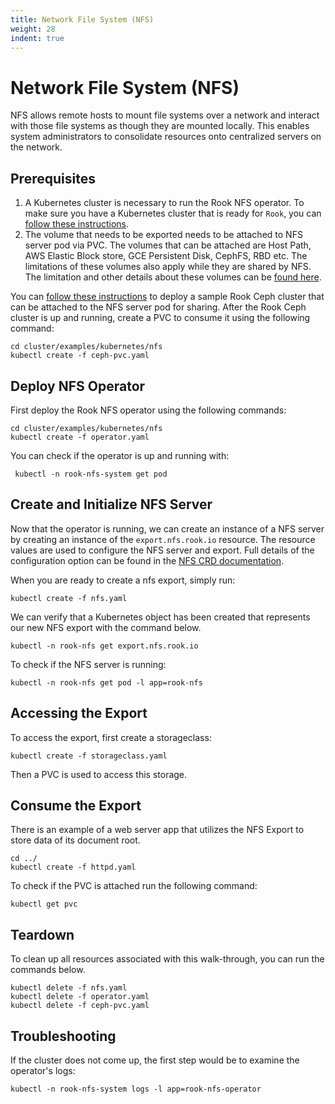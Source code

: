 ```yaml
---
title: Network File System (NFS)
weight: 28
indent: true
---
```


# Network File System (NFS)

NFS allows remote hosts to mount file systems over a network and interact with those file systems as though they are mounted locally. This enables system administrators to consolidate resources onto centralized servers on the network.

## Prerequisites

1. A Kubernetes cluster is necessary to run the Rook NFS operator.
To make sure you have a Kubernetes cluster that is ready for `Rook`, you can [follow these instructions](k8s-pre-reqs.md).
2. The volume that needs to be exported needs to be attached to NFS server pod via PVC. The volumes that can be attached are Host Path, AWS Elastic Block store, GCE Persistent Disk, CephFS, RBD etc.
The limitations of these volumes also apply while they are shared by NFS. The limitation and other details about these volumes can be [found here](https://kubernetes.io/docs/concepts/storage/persistent-volumes/).

You can [follow these instructions](quickstart.md) to deploy a sample Rook Ceph cluster that can be attached to the NFS server pod for sharing.
After the Rook Ceph cluster is up and running, create a PVC to consume it using the following command:
```console
cd cluster/examples/kubernetes/nfs
kubectl create -f ceph-pvc.yaml
```

## Deploy NFS Operator

First deploy the Rook NFS operator using the following commands:

```console
cd cluster/examples/kubernetes/nfs
kubectl create -f operator.yaml
```

You can check if the operator is up and running with:

```console
 kubectl -n rook-nfs-system get pod
```

## Create and Initialize NFS Server

Now that the operator is running, we can create an instance of a NFS server by creating an instance of the `export.nfs.rook.io` resource.
The resource values are used to configure the NFS server and export.
Full details of the configuration option can be found in the [NFS CRD documentation](nfs-crd.md).

When you are ready to create a nfs export, simply run:

```console
kubectl create -f nfs.yaml
```

We can verify that a Kubernetes object has been created that represents our new NFS export with the command below.

```console
kubectl -n rook-nfs get export.nfs.rook.io
```

To check if the NFS server is running:

```console
kubectl -n rook-nfs get pod -l app=rook-nfs
```

## Accessing the Export

To access the export, first create a storageclass:

```console
kubectl create -f storageclass.yaml
```
Then a PVC is used to access this storage.

## Consume the Export

There is an example of a web server app that utilizes the NFS Export to store data of its document root.
```console
cd ../
kubectl create -f httpd.yaml
```
To check if the PVC is attached run the following command:
```console
kubectl get pvc
```

## Teardown

To clean up all resources associated with this walk-through, you can run the commands below.

```console
kubectl delete -f nfs.yaml
kubectl delete -f operator.yaml
kubectl delete -f ceph-pvc.yaml
```

## Troubleshooting

If the cluster does not come up, the first step would be to examine the operator's logs:

```console
kubectl -n rook-nfs-system logs -l app=rook-nfs-operator
```